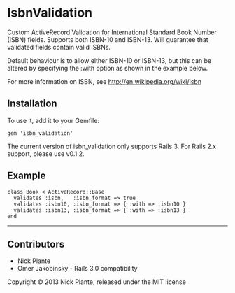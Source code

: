 # IsbnValidation

Custom ActiveRecord Validation for International Standard Book Number (ISBN)
fields. Supports both ISBN-10 and ISBN-13. Will guarantee that validated fields
contain valid ISBNs.

Default behaviour is to allow either ISBN-10 or ISBN-13, but this can be
altered by specifying the :with option as shown in the example below.

For more information on ISBN, see http://en.wikipedia.org/wiki/Isbn

## Installation

To use it, add it to your Gemfile:

    gem 'isbn_validation'

The current version of isbn_validation only supports Rails 3. For Rails 2.x
support, please use v0.1.2.

## Example

    class Book < ActiveRecord::Base
      validates :isbn,   :isbn_format => true
      validates :isbn10, :isbn_format => { :with => :isbn10 }
      validates :isbn13, :isbn_format => { :with => :isbn13 }
    end

------

## Contributors

* Nick Plante
* Omer Jakobinsky - Rails 3.0 compatibility

Copyright &copy; 2013 Nick Plante, released under the MIT license
